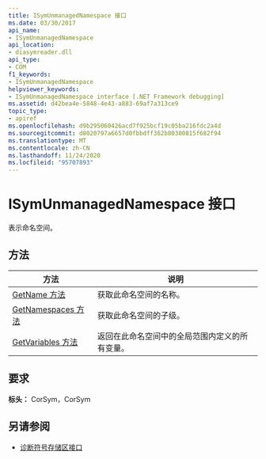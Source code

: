 ```yaml
---
title: ISymUnmanagedNamespace 接口
ms.date: 03/30/2017
api_name:
- ISymUnmanagedNamespace
api_location:
- diasymreader.dll
api_type:
- COM
f1_keywords:
- ISymUnmanagedNamespace
helpviewer_keywords:
- ISymUnmanagedNamespace interface [.NET Framework debugging]
ms.assetid: d42bea4e-5848-4e43-a883-69af7a313ce9
topic_type:
- apiref
ms.openlocfilehash: d9b295060426acd7f925bcf19c05ba216fdc2a4d
ms.sourcegitcommit: d8020797a6657d0fbbdff362b80300815f682f94
ms.translationtype: MT
ms.contentlocale: zh-CN
ms.lasthandoff: 11/24/2020
ms.locfileid: "95707893"
---
```

# <a name="isymunmanagednamespace-interface"></a>ISymUnmanagedNamespace 接口

表示命名空间。  
  
## <a name="methods"></a>方法  
  
|方法|说明|  
|------------|-----------------|  
|[GetName 方法](isymunmanagednamespace-getname-method.md)|获取此命名空间的名称。|  
|[GetNamespaces 方法](isymunmanagednamespace-getnamespaces-method.md)|获取此命名空间的子级。|  
|[GetVariables 方法](isymunmanagednamespace-getvariables-method.md)|返回在此命名空间中的全局范围内定义的所有变量。|  
  
## <a name="requirements"></a>要求  

 **标头：** CorSym，CorSym  
  
## <a name="see-also"></a>另请参阅

- [诊断符号存储区接口](diagnostics-symbol-store-interfaces.md)
